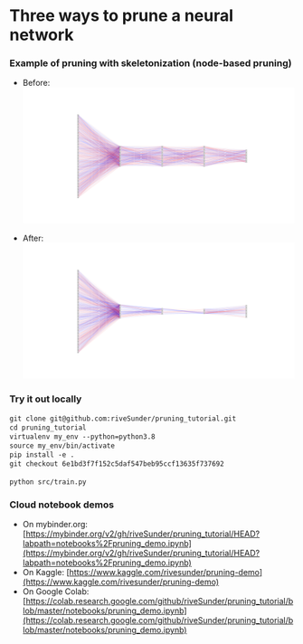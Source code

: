 
# Three ways to prune a neural network 

### Example of pruning with skeletonization (node-based pruning)

* Before: ![A fully-connected neural network with 3 hidden layers](assets/mode_1_start.png)

* After: ![A fully-connected neural network with 3 hidden layers, after pruning nodes according to the 'skeletonization' method (Mozer and Smolensky 1989)](assets/mode_1_pruned.png)


### Try it out locally

```
git clone git@github.com:riveSunder/pruning_tutorial.git
cd pruning_tutorial
virtualenv my_env --python=python3.8
source my_env/bin/activate
pip install -e .
git checkout 6e1bd3f7f152c5daf547beb95ccf13635f737692

python src/train.py
```

### Cloud notebook demos

* On mybinder.org: [https://mybinder.org/v2/gh/riveSunder/pruning_tutorial/HEAD?labpath=notebooks%2Fpruning_demo.ipynb](https://mybinder.org/v2/gh/riveSunder/pruning_tutorial/HEAD?labpath=notebooks%2Fpruning_demo.ipynb)
* On Kaggle: [https://www.kaggle.com/rivesunder/pruning-demo](https://www.kaggle.com/rivesunder/pruning-demo)
* On Google Colab: [https://colab.research.google.com/github/riveSunder/pruning_tutorial/blob/master/notebooks/pruning_demo.ipynb](https://colab.research.google.com/github/riveSunder/pruning_tutorial/blob/master/notebooks/pruning_demo.ipynb)
